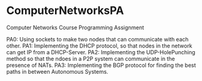 # ComputerNetworksPA
Computer Networks Course Programming Assignment

PA0: Using sockets to make two nodes that can communicate with each other. 
PA1: Implementing the DHCP protocol, so that nodes in the network can get IP from a DHCP-Server. 
PA2: Implementing the UDP-HolePunching method so that the ndoes in a P2P system can communicate in the presence of NATs. 
PA3: Implementing the BGP protocol for finding the best paths in between Autonomous Systems. 

